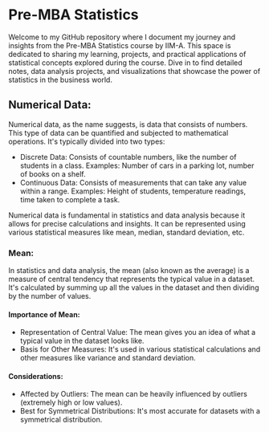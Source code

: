 # Pre-MBA Statistics  
Welcome to my GitHub repository where I document my journey and insights from the Pre-MBA Statistics course by IIM-A. This space is dedicated to sharing my learning, projects, and practical applications of statistical concepts explored during the course. Dive in to find detailed notes, data analysis projects, and visualizations that showcase the power of statistics in the business world.      


## Numerical Data:  
Numerical data, as the name suggests, is data that consists of numbers. This type of data can be quantified and subjected to mathematical operations. It's typically divided into two types:  
- Discrete Data: Consists of countable numbers, like the number of students in a class. Examples: Number of cars in a parking lot, number of books on a shelf.
- Continuous Data: Consists of measurements that can take any value within a range. Examples: Height of students, temperature readings, time taken to complete a task.

Numerical data is fundamental in statistics and data analysis because it allows for precise calculations and insights. It can be represented using various statistical measures like mean, median, standard deviation, etc.

### Mean:  
In statistics and data analysis, the mean (also known as the average) is a measure of central tendency that represents the typical value in a dataset. It's calculated by summing up all the values in the dataset and then dividing by the number of values.    
#### Importance of Mean:
- Representation of Central Value: The mean gives you an idea of what a typical value in the dataset looks like.
- Basis for Other Measures: It's used in various statistical calculations and other measures like variance and standard deviation.
#### Considerations:
- Affected by Outliers: The mean can be heavily influenced by outliers (extremely high or low values).
- Best for Symmetrical Distributions: It's most accurate for datasets with a symmetrical distribution.

